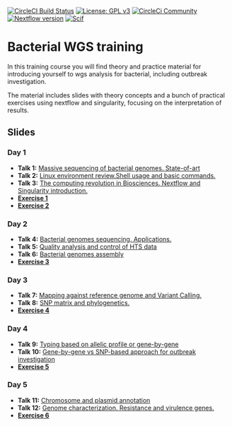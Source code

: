 [![CircleCI Build Status](https://circleci.com/gh/circleci/circleci-docs.svg?style=shield)](https://circleci.com/gh/BU-ISCIII/nextflow-scif) [![License: GPL v3](https://img.shields.io/badge/License-GPL%20v3-blue.svg)](https://www.gnu.org/licenses/gpl-3.0) [![CircleCi Community](https://img.shields.io/badge/community-CircleCI%20Discuss-343434.svg)](https://discuss.circleci.com) [![Nextflow version](https://img.shields.io/badge/nextflow->0.29.0-green.svg)](http://nextflow.io) [![Scif](https://img.shields.io/badge/Filesystem-Scientific-brightgreen.svg)](https://sci-f.github.io)

# Bacterial WGS training
In this training course you will find theory and practice material for introducing yourself to wgs analysis for bacterial, including outbreak investigation.

The material includes slides with theory concepts and a bunch of practical exercises using nextflow and singularity, focusing on the interpretation of results.

## Slides
### Day 1
- **Talk 1:** [Massive sequencing of bacterial genomes. State-of-art](slides/talk1/curso_SeqGenBac_session1.1_xx.pdf)
- **Talk 2:** [Linux environment review.Shell usage and basic commands.](slides/talk2/curso_SeqGenBac_session1.2_linux.pdf)
- **Talk 3:** [The computing revolution in Biosciences. Nextflow and Singularity introduction.](slides/talk3/curso_SeqGenBac_session1.3_linux.pdf)
- [**Exercise 1**](exercises/00_SetUp.md)
- [**Exercise 2**](exercises/01_LinuxNextflowSingularity.md)

### Day 2
- **Talk 4:** [Bacterial genomes sequencing. Applications.](slides/talk4/curso_SeqGenBac_session2.1_xx.pdf)
- **Talk 5:** [Quality analysis and control of HTS data](slides/talk5/curso_SeqGenBac_session2.2_xx.pdf)
- **Talk 6:** [Bacterial genomes assembly](slides/talk6/curso_SeqGenBac_session2.3_xx.pdf)
- [**Exercise 3**](exercises/02_QualityAndAssembly.md)

### Day 3
- **Talk 7:** [Mapping against reference genome and Variant Calling.](slides/talk7/curso_SeqGenBac_session3.1_MappingAndVariantCalling.pdf)
- **Talk 8:** [SNP matrix and phylogenetics.](slides/talk8/curso_SeqGenBac_session3.2_SNPMatrixAndPhylogenetics.pdf)
- [**Exercise 4**](exercises/03_outbreakSNP.md)

### Day 4
- **Talk 9:** [Typing based on allelic profile or gene-by-gene](slides/talk9/curso_SeqGenBac_session4.1_xx.pdf)
- **Talk 10:** [Gene-by-gene vs SNP-based approach for outbreak investigation](slides/talk10/curso_SeqGenBac_session4.2_GeneByGenevsSNPs.pdf)
- [**Exercise 5**](exercises/04_outbreakcgMLST.md)

### Day 5
- **Talk 11:** [Chromosome and plasmid annotation](slides/talk11/curso_SeqGenBac_session5.1_xx.pdf)
- **Talk 12:** [Genome characterization. Resistance and virulence genes.](slides/talk12/curso_SeqGenBac_session5.2_xx.pdf)
- [**Exercise 6**](exercises/05_annotation.md)
